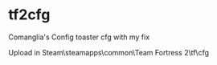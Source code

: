 # tf2cfg
Comanglia's Config toaster cfg with my fix

Upload in Steam\steamapps\common\Team Fortress 2\tf\cfg
